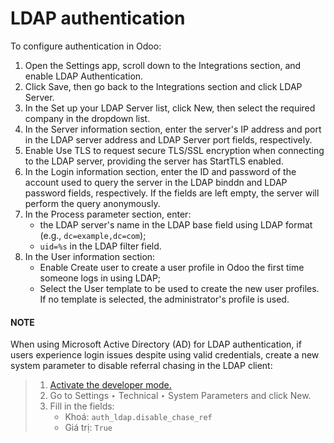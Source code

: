 # LDAP authentication

To configure  authentication in Odoo:

1. Open the Settings app, scroll down to the Integrations section, and enable
   LDAP Authentication.
2. Click Save, then go back to the Integrations section and click
   LDAP Server.
3. In the Set up your LDAP Server list, click New, then select the required
   company in the dropdown list.
4. In the Server information section, enter the server's IP address and port in the
   LDAP server address and LDAP Server port fields, respectively.
5. Enable Use TLS to request secure TLS/SSL encryption when connecting to the LDAP
   server, providing the server has StartTLS enabled.
6. In the Login information section, enter the ID and password of the account used to
   query the server in the LDAP binddn and LDAP password fields,
   respectively. If the fields are left empty, the server will perform the query anonymously.
7. In the Process parameter section, enter:
   - the LDAP server's name in the LDAP base field using LDAP format
     (e.g., `dc=example,dc=com`);
   - `uid=%s` in the LDAP filter field.
8. In the User information section:
   - Enable Create user to create a user profile in Odoo the first time someone logs in
     using LDAP;
   - Select the User template to be used to create the new user profiles. If no template
     is selected, the administrator's profile is used.

#### NOTE
When using Microsoft Active Directory (AD) for LDAP authentication, if users experience login
issues despite using valid credentials, create a new system parameter to disable referral chasing
in the LDAP client:

> 1. [Activate the developer mode.](applications/general/developer_mode.md#developer-mode)
> 2. Go to Settings ‣ Technical ‣ System Parameters and click
>    New.
> 3. Fill in the fields:
>    - Khoá: `auth_ldap.disable_chase_ref`
>    - Giá trị: `True`
